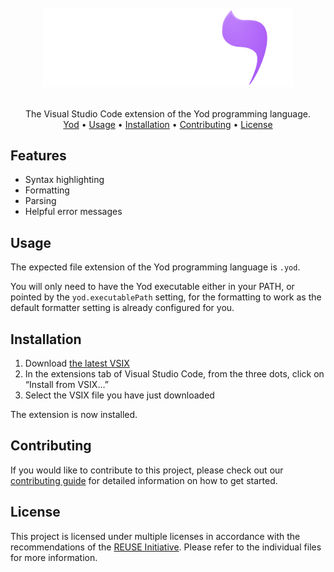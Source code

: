 <!--
SPDX-FileCopyrightText: 2025 Milesime <213074881+milesime@users.noreply.github.com>

SPDX-License-Identifier: CC-BY-SA-4.0
-->

<div align="center">
  <br />
  <picture>
    <source media="(prefers-color-scheme: light)" srcset="https://raw.githubusercontent.com/yodlang/.github/main/media/brand-dark.png">
    <img src="https://raw.githubusercontent.com/yodlang/.github/main/media/brand-light.png" alt="Yod" width="400">
  </picture>
  <p align="center">
    <br />
    The Visual Studio Code extension of the Yod programming language.
    <br />
    <a href="https://github.com/yodlang/yod">Yod</a> •
    <a href="#usage">Usage</a> •
    <a href="#installation">Installation</a> •
    <a href="#contributing">Contributing</a> •
    <a href="#license">License</a>
  </p>
</div>

## Features

- Syntax highlighting
- Formatting
- Parsing
- Helpful error messages

## Usage

The expected file extension of the Yod programming language is `.yod`.

You will only need to have the Yod executable either in your PATH, or pointed by the `yod.executablePath` setting, for the formatting to work as the default formatter setting is already configured for you.

## Installation

1. Download [the latest VSIX](https://github.com/yodlang/vscode-yod/releases/latest)
2. In the extensions tab of Visual Studio Code, from the three dots, click on “Install from VSIX…”
3. Select the VSIX file you have just downloaded

The extension is now installed.

## Contributing

If you would like to contribute to this project, please check out our [contributing guide](https://github.com/yodlang/vscode-yod/blob/main/docs/CONTRIBUTING.md) for detailed information on how to get started.

## License

This project is licensed under multiple licenses in accordance with the recommendations of the [REUSE Initiative](https://reuse.software/). Please refer to the individual files for more information.
